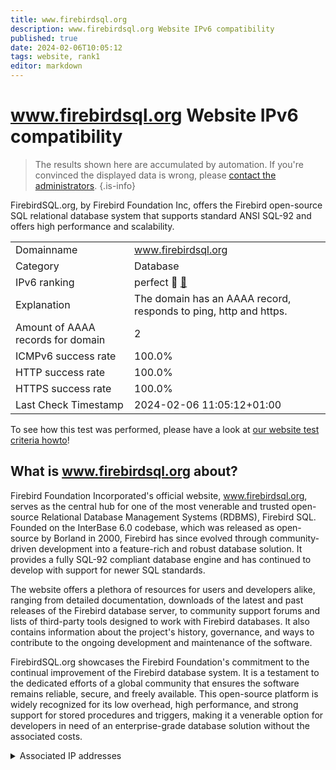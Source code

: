 ```yaml
---
title: www.firebirdsql.org
description: www.firebirdsql.org Website IPv6 compatibility
published: true
date: 2024-02-06T10:05:12
tags: website, rank1
editor: markdown
---
```


# www.firebirdsql.org Website IPv6 compatibility

> The results shown here are accumulated by automation. If you're convinced the displayed data is wrong, please [contact the administrators](/howto/chat). 
{.is-info}

FirebirdSQL.org, by Firebird Foundation Inc, offers the Firebird open-source SQL relational database system that supports standard ANSI SQL-92 and offers high performance and scalability.


|   |   |
| - | - |
| Domainname | www.firebirdsql.org
| Category | Database |
| IPv6 ranking | perfect :1st_place_medal: [🔗](/howto/ranking) |
| Explanation | The domain has an AAAA record, responds to ping, http and https. |
| Amount of AAAA records for domain | 2 |
| ICMPv6 success rate | 100.0%|
| HTTP success rate | 100.0% |
| HTTPS success rate | 100.0% |
| Last Check Timestamp | 2024-02-06 11:05:12+01:00 |

To see how this test was performed, please have a look at [our website test criteria howto](/howto/testcriteria/website)!


## What is www.firebirdsql.org about?
Firebird Foundation Incorporated's official website, www.firebirdsql.org, serves as the central hub for one of the most venerable and trusted open-source Relational Database Management Systems (RDBMS), Firebird SQL. Founded on the InterBase 6.0 codebase, which was released as open-source by Borland in 2000, Firebird has since evolved through community-driven development into a feature-rich and robust database solution. It provides a fully SQL-92 compliant database engine and has continued to develop with support for newer SQL standards.

The website offers a plethora of resources for users and developers alike, ranging from detailed documentation, downloads of the latest and past releases of the Firebird database server, to community support forums and lists of third-party tools designed to work with Firebird databases. It also contains information about the project's history, governance, and ways to contribute to the ongoing development and maintenance of the software.

FirebirdSQL.org showcases the Firebird Foundation's commitment to the continual improvement of the Firebird database system. It is a testament to the dedicated efforts of a global community that ensures the software remains reliable, secure, and freely available. This open-source platform is widely recognized for its low overhead, high performance, and strong support for stored procedures and triggers, making it a venerable option for developers in need of an enterprise-grade database solution without the associated costs.



<details>
<summary>Associated IP addresses</summary>

2606:4700:3031::6815:ada

2606:4700:3033::ac43:92cb

</details>

